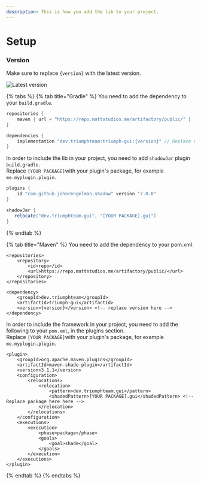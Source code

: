 ```yaml
---
description: This is how you add the lib to your project.
---
```


# Setup

### Version

Make sure to replace `{version}` with the latest version.

![Latest version](https://img.shields.io/github/v/release/TriumphTeam/triumph-gui?color=green&style=flat-square)

{% tabs %}
{% tab title="Gradle" %}
You need to add the dependency to your `build.gradle`.

```groovy
repositories {
    maven { url = "https://repo.mattstudios.me/artifactory/public/" }
}

dependencies {
    implementation "dev.triumphteam:triumph-gui:{version}" // Replace version here 
}
```

 In order to include the lib in your project, you need to add `shadowJar` plugin `build.gradle`.  
 Replace `[YOUR PACKAGE]`with your plugin's package, for example `me.myplugin.plugin`.

```groovy
plugins {
    id "com.github.johnrengelman.shadow" version "7.0.0"
}

shadowJar {
   relocate("dev.triumphteam.gui", "[YOUR PACKAGE].gui")
}
```
{% endtab %}

{% tab title="Maven" %}
You need to add the dependency to your pom.xml.

```markup
<repositories>
    <repository>
        <id>repo</id>
        <url>https://repo.mattstudios.me/artifactory/public/</url>
    </repository>
</repositories>

<dependency>
    <groupId>dev.triumphteam</groupId>
    <artifactId>triumph-gui</artifactId>
    <version>{version}</version> <!-- replace version here -->
</dependency>
```

 In order to include the framework in your project, you need to add the following to your `pom.xml`, in the plugins section.  
 Replace `[YOUR PACKAGE]`with your plugin's package, for example `me.myplugin.plugin`.

```markup
<plugin>
    <groupId>org.apache.maven.plugins</groupId>
    <artifactId>maven-shade-plugin</artifactId>
    <version>3.1.1</version>
    <configuration>
        <relocations>
            <relocation>
                <pattern>dev.triumphteam.gui</pattern>
                <shadedPattern>[YOUR PACKAGE].gui</shadedPattern> <!-- Replace package here here -->
            </relocation>
        </relocations>
    </configuration>
    <executions>
        <execution>
            <phase>package</phase>
            <goals>
                <goal>shade</goal>
            </goals>
        </execution>
    </executions>
</plugin>
```
{% endtab %}
{% endtabs %}

